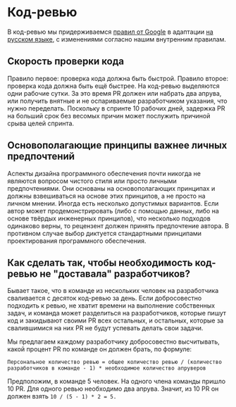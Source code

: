 # Код-ревью

В код-ревью мы придерживаемся [правил от Google](https://google.github.io/eng-practices/review/reviewer/) в адаптации [на русском языке](https://habr.com/ru/articles/737012/), с изменениями согласно нашим внутренним правилам.

## Скорость проверки кода

Правило первое: проверка кода должна быть быстрой. 
Правило второе: проверка кода должна быть ещё быстрее. 
На код-ревью выделяются одни рабочие сутки. 
За это время PR должен или набрать два апрува, или получить внятные и не оспариваемые разработчиком указания, что нужно переделать. 
Поскольку в спринте 10 рабочих дней, задержка PR на больший срок без весомых причин может послужить причиной срыва целей спринта.

## Основополагающие принципы важнее личных предпочтений

Аспекты дизайна программного обеспечения почти никогда не являются вопросом чистого стиля или просто личными предпочтениями. 
Они основаны на основополагающих принципах и должны взвешиваться на основе этих принципов, а не просто на личном мнении. 
Иногда есть несколько допустимых вариантов. 
Если автор может продемонстрировать (либо с помощью данных, либо на основе твёрдых инженерных принципов), что несколько подходов одинаково верны, то рецензент должен принять предпочтение автора. 
В противном случае выбор диктуется стандартными принципами проектирования программного обеспечения.

## Как сделать так, чтобы необходимость код-ревью не "доставала" разработчиков?

Бывает такое, что в команде из нескольких человек на разработчика сваливается с десяток код-ревью за день. 
Если добросовестно подходить к ревью, не хватит времени на выполнение собственных задач, и команда может разделиться на разработчиков, которые пишут код и закидывают своими PR всех остальных, и остальных, которые за свалившимися на них PR не будут успевать делать свои задачи.

Мы предлагаем каждому разработчику добросовестно высчитывать, какой процент PR по команде он должен брать, по формуле:

`Персональное количество ревью = общее количество ревью / (количество разработчиков в команде - 1) * необходимое количество апруверов`

Предположим, в команде 5 человек. 
На одного члена команды пришло 10 PR. 
Для одного ревью необходимо два апрува. 
Значит, из 10 PR он должен взять `10 / (5 - 1) * 2 = 5.`